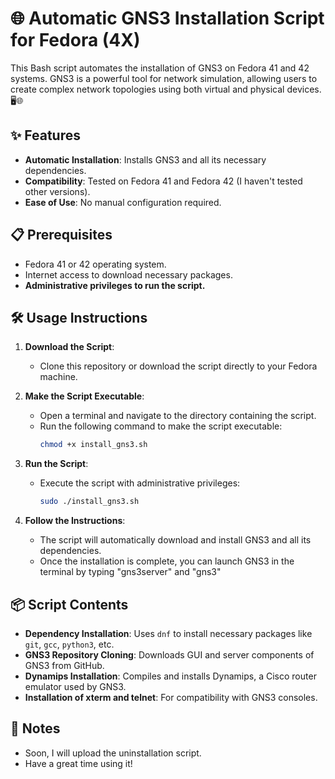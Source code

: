 # 🌐 Automatic GNS3 Installation Script for Fedora (4X)

This Bash script automates the installation of GNS3 on Fedora 41 and 42 systems. 
GNS3 is a powerful tool for network simulation, allowing users to create complex network topologies using both virtual and physical devices. 🖥️🌐

## ✨ Features

- **Automatic Installation**: Installs GNS3 and all its necessary dependencies.
- **Compatibility**: Tested on Fedora 41 and Fedora 42 (I haven't tested other versions).
- **Ease of Use**: No manual configuration required.

## 📋 Prerequisites

- Fedora 41 or 42 operating system.
- Internet access to download necessary packages.
- **Administrative privileges to run the script.**

## 🛠️ Usage Instructions

1. **Download the Script**:
   - Clone this repository or download the script directly to your Fedora machine.

2. **Make the Script Executable**:
   - Open a terminal and navigate to the directory containing the script.
   - Run the following command to make the script executable:
     ```bash
     chmod +x install_gns3.sh
     ```

3. **Run the Script**:
   - Execute the script with administrative privileges:
     ```bash
     sudo ./install_gns3.sh
     ```

4. **Follow the Instructions**:
   - The script will automatically download and install GNS3 and all its dependencies.
   - Once the installation is complete, you can launch GNS3 in the terminal by typing "gns3server" and "gns3"
     
## 📦 Script Contents

- **Dependency Installation**: Uses `dnf` to install necessary packages like `git`, `gcc`, `python3`, etc.
- **GNS3 Repository Cloning**: Downloads GUI and server components of GNS3 from GitHub.
- **Dynamips Installation**: Compiles and installs Dynamips, a Cisco router emulator used by GNS3.
- **Installation of xterm and telnet**: For  compatibility with GNS3 consoles.

## 📝 Notes

- Soon, I will upload the uninstallation script.
- Have a great time using it!
